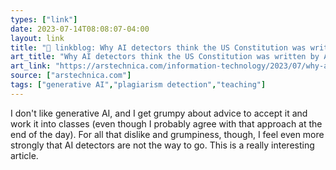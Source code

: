 ```yaml
---
types: ["link"]
date: 2023-07-14T08:08:07-04:00
layout: link
title: "🔗 linkblog: Why AI detectors think the US Constitution was written by AI | Ars Technica'"
art_title: "Why AI detectors think the US Constitution was written by AI | Ars Technica"
art_link: "https://arstechnica.com/information-technology/2023/07/why-ai-detectors-think-the-us-constitution-was-written-by-ai/"
source: ["arstechnica.com"]
tags: ["generative AI","plagiarism detection","teaching"]
---
```

I don't like generative AI, and I get grumpy about advice to accept it and work it into classes (even though I probably agree with that approach at the end of the day). For all that dislike and grumpiness, though, I feel even more strongly that AI detectors are not the way to go. This is a really interesting article.  
 

